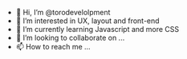 - 👋 Hi, I’m @torodevelolpment
- 👀 I’m interested in UX, layout and front-end
- 🌱 I’m currently learning Javascript and more CSS
- 💞️ I’m looking to collaborate on ...
- 📫 How to reach me ...

<!---
torodevelolpment/torodevelolpment is a ✨ special ✨ repository because its `README.md` (this file) appears on your GitHub profile.
You can click the Preview link to take a look at your changes.
--->
